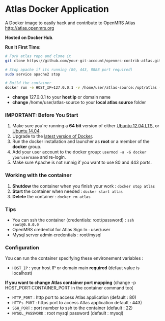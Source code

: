 Atlas Docker Application
============
A Docker image to easily hack and contribute to OpenMRS Atlas http://atlas.openmrs.org

**Hosted on Docker Hub**.

**Run It First Time:**
```sh
# Fork atlas repo and clone it
git clone https://github.com/your-git-account/openmrs-contrib-atlas.git  /home/user/atlas-source

# Stop apache if its running (80, 443, 8888 port required)
sudo service apache2 stop

# Build the container
docker run -e HOST_IP=127.0.0.1 -v /home/user/atlas-source:/opt/atlas -p 80:80 -p 443:443 -p 8888:8888 -p 22:22 --name atlas -h atlas openmrs/atlas:2.0-dev
```
- **change** 127.0.0.1 to your **host ip** or domain name
- **change** /home/user/atlas-source to your **local atlas source** folder

### IMPORTANT: Before You Start

1. Make sure you're running a **64 bit** version of either [Ubuntu 12.04 LTS](http://releases.ubuntu.com/precise/),  or [Ubuntu 14.04](http://releases.ubuntu.com/14.04/).
1. Upgrade to the [latest version of Docker](http://docs.docker.io/en/latest/installation/ubuntulinux/).
1. Run the docker installation and launcher as **root** or a member of the **docker** group.
1. Add your user account to the docker group: `usermod -a -G docker yourusername` and re-login.
1. Make sure Apache is not runnig if you want to use 80 and 443 ports.

### Working with the container

1. **Shutdow** the container when you finish your work : ``docker stop atlas``
2. **Start** the container when needed : ``docker start atlas``
3. **Delete** the container : ``docker rm atlas``

### Tips

- You can ssh the container (credentials: root/password) : `ssh root@0.0.0.0 `
- OpenMRS credential for Atlas Sign In : user/user
- Mysql server admin credentials : root/mysql 

### Configuration

You can run the container specifying these environement variables : 

- `HOST_IP` : your host IP or domain main **required** (defaut value is localhost)

**If you want to change Atlas container port mapping** (change -p HOST_PORT:CONTAINER_PORT in the container command too)

- `HTTP_PORT` : http port to access Atlas application (default : 80)
- `HTTPs_PORT` : https port to access Atlas application default : 443)
- `SSH_PORT` : port number to ssh to the container (default : 22)
- `MYSQL_PASSWORD` : root mysql password (default : mysql)
